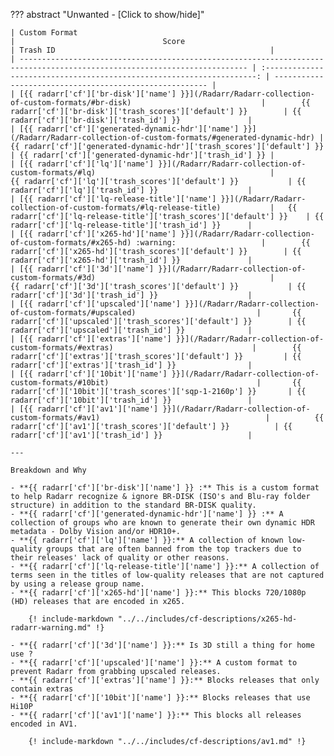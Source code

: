 ??? abstract "Unwanted - [Click to show/hide]"

    | Custom Format                                                                                                             |                                 Score                                  | Trash ID                                                |
    | ------------------------------------------------------------------------------------------------------------------------- | :--------------------------------------------------------------------: | ------------------------------------------------------- |
    | [{{ radarr['cf']['br-disk']['name'] }}](/Radarr/Radarr-collection-of-custom-formats/#br-disk)                             |        {{ radarr['cf']['br-disk']['trash_scores']['default'] }}        | {{ radarr['cf']['br-disk']['trash_id'] }}               |
    | [{{ radarr['cf']['generated-dynamic-hdr']['name'] }}](/Radarr/Radarr-collection-of-custom-formats/#generated-dynamic-hdr) | {{ radarr['cf']['generated-dynamic-hdr']['trash_scores']['default'] }} | {{ radarr['cf']['generated-dynamic-hdr']['trash_id'] }} |
    | [{{ radarr['cf']['lq']['name'] }}](/Radarr/Radarr-collection-of-custom-formats/#lq)                                       |          {{ radarr['cf']['lq']['trash_scores']['default'] }}           | {{ radarr['cf']['lq']['trash_id'] }}                    |
    | [{{ radarr['cf']['lq-release-title']['name'] }}](/Radarr/Radarr-collection-of-custom-formats/#lq-release-title)           |   {{ radarr['cf']['lq-release-title']['trash_scores']['default'] }}    | {{ radarr['cf']['lq-release-title']['trash_id'] }}      |
    | [{{ radarr['cf']['x265-hd']['name'] }}](/Radarr/Radarr-collection-of-custom-formats/#x265-hd) :warning:                   |        {{ radarr['cf']['x265-hd']['trash_scores']['default'] }}        | {{ radarr['cf']['x265-hd']['trash_id'] }}               |
    | [{{ radarr['cf']['3d']['name'] }}](/Radarr/Radarr-collection-of-custom-formats/#3d)                                       |          {{ radarr['cf']['3d']['trash_scores']['default'] }}           | {{ radarr['cf']['3d']['trash_id'] }}                    |
    | [{{ radarr['cf']['upscaled']['name'] }}](/Radarr/Radarr-collection-of-custom-formats/#upscaled)                           |       {{ radarr['cf']['upscaled']['trash_scores']['default'] }}        | {{ radarr['cf']['upscaled']['trash_id'] }}              |
    | [{{ radarr['cf']['extras']['name'] }}](/Radarr/Radarr-collection-of-custom-formats/#extras)                               |        {{ radarr['cf']['extras']['trash_scores']['default'] }}         | {{ radarr['cf']['extras']['trash_id'] }}                |
    | [{{ radarr['cf']['10bit']['name'] }}](/Radarr/Radarr-collection-of-custom-formats/#10bit)                                 |       {{ radarr['cf']['10bit']['trash_scores']['sqp-1-2160p'] }}       | {{ radarr['cf']['10bit']['trash_id'] }}                 |
    | [{{ radarr['cf']['av1']['name'] }}](/Radarr/Radarr-collection-of-custom-formats/#av1)                                     |          {{ radarr['cf']['av1']['trash_scores']['default'] }}          | {{ radarr['cf']['av1']['trash_id'] }}                   |

    ---

    Breakdown and Why

    - **{{ radarr['cf']['br-disk']['name'] }} :** This is a custom format to help Radarr recognize & ignore BR-DISK (ISO's and Blu-ray folder structure) in addition to the standard BR-DISK quality.
    - **{{ radarr['cf']['generated-dynamic-hdr']['name'] }} :** A collection of groups who are known to generate their own dynamic HDR metadata - Dolby Vision and/or HDR10+.
    - **{{ radarr['cf']['lq']['name'] }}:** A collection of known low-quality groups that are often banned from the top trackers due to their releases' lack of quality or other reasons.
    - **{{ radarr['cf']['lq-release-title']['name'] }}:** A collection of terms seen in the titles of low-quality releases that are not captured by using a release group name.
    - **{{ radarr['cf']['x265-hd']['name'] }}:** This blocks 720/1080p (HD) releases that are encoded in x265.

        {! include-markdown "../../includes/cf-descriptions/x265-hd-radarr-warning.md" !}

    - **{{ radarr['cf']['3d']['name'] }}:** Is 3D still a thing for home use ?
    - **{{ radarr['cf']['upscaled']['name'] }}:** A custom format to prevent Radarr from grabbing upscaled releases.
    - **{{ radarr['cf']['extras']['name'] }}:** Blocks releases that only contain extras
    - **{{ radarr['cf']['10bit']['name'] }}:** Blocks releases that use Hi10P
    - **{{ radarr['cf']['av1']['name'] }}:** This blocks all releases encoded in AV1.

        {! include-markdown "../../includes/cf-descriptions/av1.md" !}
